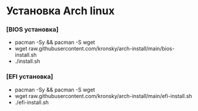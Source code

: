 Установка Arch linux
=====================

### [BIOS установка]
* pacman -Sy && pacman -S wget
* wget raw.githubusercontent.com/kronsky/arch-install/main/bios-install.sh
* ./install.sh

### [EFI установка]
* pacman -Sy && pacman -S wget
* wget raw.githubusercontent.com/kronsky/arch-install/main/efi-install.sh
* ./efi-install.sh
